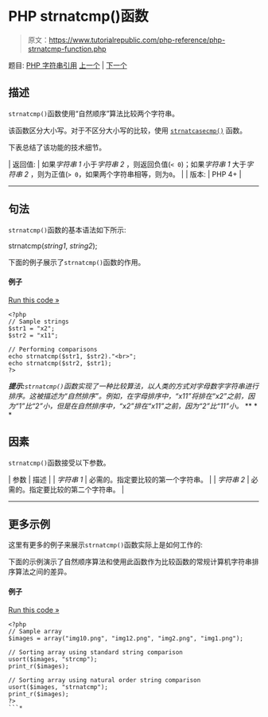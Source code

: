 # PHP strnatcmp()函数

> 原文：<https://www.tutorialrepublic.com/php-reference/php-strnatcmp-function.php>

题目: [PHP 字符串引用](php-string-functions.php) [上一个](php-strnatcasecmp-function.php) | [下一个](php-strncasecmp-function.php)

## 描述

`strnatcmp()`函数使用“自然顺序”算法比较两个字符串。

该函数区分大小写。对于不区分大小写的比较，使用 [`strnatcasecmp()`](php-strnatcasecmp-function.php) 函数。

下表总结了该功能的技术细节。

| 返回值: | 如果*字符串 1* 小于*字符串 2* ，则返回负值(`< 0`)；如果*字符串 1* 大于*字符串 2* ，则为正值(`> 0`，如果两个字符串相等，则为`0`。 |
| 版本: | PHP 4+ |

* * *

## 句法

`strnatcmp()`函数的基本语法如下所示:

strnatcmp(*string1*, *string2*);

下面的例子展示了`strnatcmp()`函数的作用。

#### 例子

[Run this code »](../codelab.php?topic=php&file=compare-two-strings-in-a-natural-order "Run this code to view the output")

```
<?php
// Sample strings
$str1 = "x2";
$str2 = "x11";

// Performing comparisons
echo strnatcmp($str1, $str2)."<br>";
echo strnatcmp($str2, $str1);
?>
```

 ***提示:**`strnatcmp()`函数实现了一种比较算法，以人类的方式对字母数字字符串进行排序。这被描述为“自然排序”。例如，在字母排序中，“x11”将排在“x2”之前，因为“1”比“2”小，但是在自然排序中，“x2”排在“x11”之前，因为“2”比“11”小。*  ** * *

## 因素

`strnatcmp()`函数接受以下参数。

| 参数 | 描述 |
| *字符串 1* | 必需的。指定要比较的第一个字符串。 |
| *字符串 2* | 必需的。指定要比较的第二个字符串。 |

* * *

## 更多示例

这里有更多的例子来展示`strnatcmp()`函数实际上是如何工作的:

下面的示例演示了自然顺序算法和使用此函数作为比较函数的常规计算机字符串排序算法之间的差异。

#### 例子

[Run this code »](../codelab.php?topic=php&file=natural-order-vs-regular-string-sorting-algorithm "Run this code to view the output")

```
<?php
// Sample array
$images = array("img10.png", "img12.png", "img2.png", "img1.png");

// Sorting array using standard string comparison
usort($images, "strcmp");
print_r($images);

// Sorting array using natural order string comparison
usort($images, "strnatcmp");
print_r($images);
?>
```*